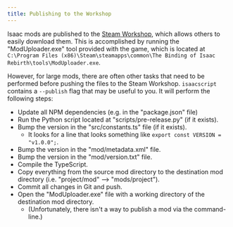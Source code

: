 ```yaml
---
title: Publishing to the Workshop
---
```


Isaac mods are published to the [Steam Workshop](https://steamcommunity.com/app/250900/workshop/), which allows others to easily download them. This is accomplished by running the "ModUploader.exe" tool provided with the game, which is located at `C:\Program Files (x86)\Steam\steamapps\common\The Binding of Isaac Rebirth\tools\ModUploader.exe`.

However, for large mods, there are often other tasks that need to be performed before pushing the files to the Steam Workshop. `isaacscript` contains a `--publish` flag that may be useful to you. It will perform the following steps:

- Update all NPM dependencies (e.g. in the "package.json" file)
- Run the Python script located at "scripts/pre-release.py" (if it exists).
- Bump the version in the "src/constants.ts" file (if it exists).
  - It looks for a line that looks something like `export const VERSION = "v1.0.0";`.
- Bump the version in the "mod/metadata.xml" file.
- Bump the version in the "mod/version.txt" file.
- Compile the TypeScript.
- Copy everything from the source mod directory to the destination mod directory (i.e. "project/mod" --> "mods/project").
- Commit all changes in Git and push.
- Open the "ModUploader.exe" file with a working directory of the destination mod directory.
  - (Unfortunately, there isn't a way to publish a mod via the command-line.)
